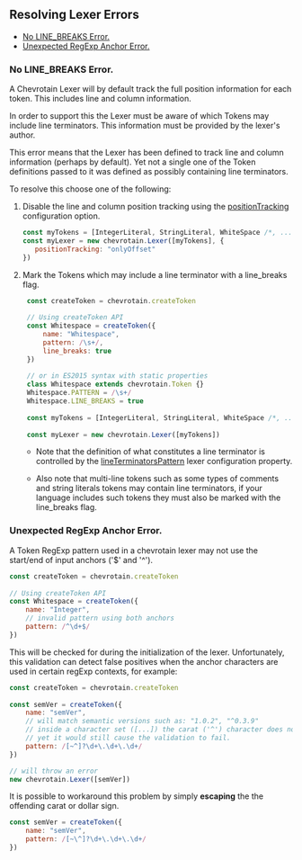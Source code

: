 ## Resolving Lexer Errors

* [No LINE_BREAKS Error.](#LINE_BREAKS)
* [Unexpected RegExp Anchor Error.](#ANCHORS)


### <a name="LINE_BREAKS"></a> No LINE_BREAKS Error. 

A Chevrotain Lexer will by default track the full position information for each token.
This includes line and column information.

In order to support this the Lexer must be aware of which Tokens may include line terminators.
This information must be provided by the lexer's author.

This error means that the Lexer has been defined to track line and column information (perhaps by default).
Yet not a single one of the Token definitions passed to it was defined as possibly containing line terminators.

To resolve this choose one of the following:

1. Disable the line and column position tracking using the [positionTracking][position_tracking] configuration option.
   ```javascript
   const myTokens = [IntegerLiteral, StringLiteral, WhiteSpace /*, ... */]
   const myLexer = new chevrotain.Lexer([myTokens], {
      positionTracking: "onlyOffset" 
   })
   ```
   
2. Mark the Tokens which may include a line terminator with a line_breaks flag.
   ```javascript
    const createToken = chevrotain.createToken
    
    // Using createToken API
    const Whitespace = createToken({
        name: "Whitespace",
        pattern: /\s+/,
        line_breaks: true
    })
    
    // or in ES2015 syntax with static properties
    class Whitespace extends chevrotain.Token {}
    Whitespace.PATTERN = /\s+/
    Whitespace.LINE_BREAKS = true
    
    const myTokens = [IntegerLiteral, StringLiteral, WhiteSpace /*, ... */]
    
    const myLexer = new chevrotain.Lexer([myTokens])
   ```
   
   - Note that the definition of what constitutes a line terminator is controlled by the
     [lineTerminatorsPattern][line_terminator_docs] lexer configuration property.
   
   - Also note that multi-line tokens such as some types of comments and string literals tokens may contain
     line terminators, if your language includes such tokens they must also be marked with the line_breaks flag.
   
   
   
### <a name="ANCHORS"></a> Unexpected RegExp Anchor Error.

A Token RegExp pattern used in a chevrotain lexer may not use the start/end of input anchors ('$' and '^').

```javascript
const createToken = chevrotain.createToken
    
// Using createToken API
const Whitespace = createToken({
    name: "Integer",
    // invalid pattern using both anchors
    pattern: /^\d+$/
})
``` 

This will be checked for during the initialization of the lexer.
Unfortunately, this validation can detect false positives when the anchor characters
are used in certain regExp contexts, for example:

```javascript
const createToken = chevrotain.createToken
    
const semVer = createToken({
    name: "semVer",
    // will match semantic versions such as: "1.0.2", "^0.3.9"
    // inside a character set ([...]) the carat ('^') character does not act as an anchor.
    // yet it would still cause the validation to fail.
    pattern: /[~^]?\d+\.\d+\.\d+/
})

// will throw an error
new chevrotain.Lexer([semVer])
``` 

It is possible to workaround this problem by simply **escaping** the the offending carat or dollar sign.

```javascript
const semVer = createToken({
    name: "semVer",
    pattern: /[~\^]?\d+\.\d+\.\d+/
})
``` 

[position_tracking]: http://sap.github.io/chevrotain/documentation/0_33_0/interfaces/_chevrotain_d_.ilexerconfig.html#positiontracking
[line_terminator_docs]: http://sap.github.io/chevrotain/documentation/0_33_0/interfaces/_chevrotain_d_.ilexerconfig.html#lineTerminatorsPattern   
